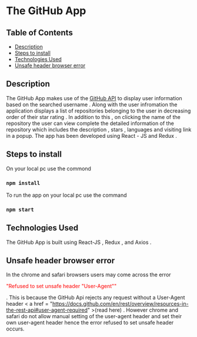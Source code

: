 # The GitHub App

## Table of Contents

- [Description](#description)
- [Steps to install](#installation)
- [Technologies Used](#technologies_used)
- [Unsafe header browser error](#unsafe_header)


## Description <a name = "description"></a>
The GitHub App makes use of the <a href = "https://docs.github.com/en/rest" target="_blank" rel="noreferrer" >GitHub API</a> to display user information based on the searched username . Along with the user infromation the application displays a list of repositories belonging to the user in decreasing order of their star rating . In addition to this , on clicking the name of the repository the user can view complete the detailed information of the repository which includes the description , stars , languages and visiting link in a popup. The app has been developed using React - JS and Redux .

## Steps to install <a name = "installation"></a>
On your local pc use the commond 
 ### `npm install`
To run the app on your local pc use the command
 ### `npm start`
 
## Technologies Used  <a name = "technologies_used"></a>
The GitHub App is built using React-JS , Redux , and Axios .
 
## Unsafe header browser error <a name = "unsafe_header"></a>
In the chrome and safari browsers users may come across the error <p style = "color:red">"Refused to set unsafe header "User-Agent""</p>. This is because the GitHub Api rejects any request without a User-Agent header < a href = "https://docs.github.com/en/rest/overview/resources-in-the-rest-api#user-agent-required" >(read here)</a> . However chrome and safari do not allow manual setting of the user-agent header and set their own user-agent header hence the error refused to set unsafe header occurs.
 
 
 
 
 

